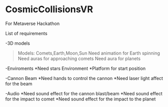 # CosmicCollisionsVR
For Metaverse Hackathon

List of requirements

-3D models 
>Models: Comets,Earth,Moon,Sun 
>Need animation for Earth spinning
>Need auras for approaching comets
>Need aura for planets

-Enviroments 
*Need stars Environment
*Platform for start position

-Cannon Beam
*Need hands to control the cannon
*Need laser light affect for the beam

-Audio
*Need sound effect for the cannon blast/beam
*Need sound effect for the impact to comet
*Need sound effect for the impact to the planet

